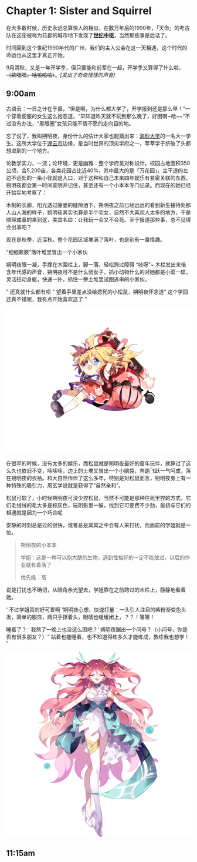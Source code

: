 # Chapter 1: Sister and Squirrel

在大多数时候，历史永远总算惊人的相似，在数万年后的1990年，「天命」的考古队在这座被称为花都的城市地下发现了[**世纪中枢**]()，当然那些事是后话了。

时间回到这个世纪1990年代的广州，我们的主人公会在这一天相遇，这个时代的命运也从这里才真正开始。

9月清秋，又是一年开学季，但只要能和前辈在一起，开学季又算得了什么啦，~~（欸嘿嘿，咕咳咳咳）~~。_\[发出了奇奇怪怪的声音\]_

## 9:00am

古语云：一日之计在于晨，“但是啊，为什么都大学了，开学报到还是那么早！”一个穿着便服的女生这么抱怨道，“早知道昨天就不玩到那么晚了，好困啊~哈~~”不过没有办法，“黑眼圈”女孩只能不情不愿的走向目的地。

忘了说了，我叫朔明夜，身份什么的估计大家也能猜出来：[海砂大学]()的一名大一学生。这所大学位于[湖云市]()边缘，是当时世界的顶尖学府之一，莘莘学子挤破了头都想进到的一个地方。

论教学实力，一流；论环境，更是幽雅：整个学府呈对称设计，校园占地面积350公顷，合5,200亩，各类花园占比近40%，其中最大的是「万花园」，主干道的左边不远处的一条小径就是入口，对于这种和自己未来四年娱乐有紧密关联的东西，朔明夜都会第一时间查明并记住，甚至还有一个小本本专门记录。而现在的她已经开始实地考察了：

木制的长廊，阳光透过藤曼的缝隙洒下，朔明夜之前已经远远的看到新生接待处那人山人海的样子，朔明夜其实也算是半个宅女，自然不大喜欢人太多的地方，于是顺理成章的来到这，美其名曰：让我玩一会又不会死。至于报道那些事，总不见得会出事吧？

现在是秋季，近深秋。整个花园区域堆满了落叶，也是别有一番情趣。

“细细簌簌”落叶堆里冒出一个小家伙

朔明夜眼一凝，手撑在木围栏上，脚一落，轻松跨过障碍 “吱呀”~ 木栏发出来倍含年代感的声音，朔明夜可不是什么弱女子，抓小动物什么的对她都是小菜一碟，灵活扭动身躯，快速一扑，抓住一旁土堆里试图逃串的小家伙。

“ 还真就什么都有呗 ” 望着手里差点没给摁死的小松鼠，朔明夜怀念道“ 这个学园还真不错呢，我有点开始喜欢这了 ”

![&#x56FE;&#x4E3A;&#x6714;&#x660E;&#x591C;&#x5750;&#x5728;&#x67AB;&#x53F6;&#x5806;](../../.gitbook/assets/image%20%286%29.png)

在很早的时候，没有太多的娱乐，而松鼠就是朔明夜最好的童年玩伴，就算过了这么久也依旧不变，嗦嗦嗦，边上的土堆又冒出一个小脑袋，奔跑飞跃一气呵成，落在朔明夜的衣袖。和大自然作伴了这么多年，特别是对松鼠而言，朔明夜身上有一种特殊的吸引力，用玄学说就是获得了“自然亲和”。

松鼠可软了，小时候朔明夜可没少捏松鼠，当然不可能是那种往死里捏的方式，它们毛绒绒的毛大多是棕灰色，玩阴影里一躲，找到它可要费不少劲，最初与它们的相遇就是因为一个巧合呢

安静的时刻总是过的很快，或者总是冥冥之中会有人来打扰，而面前的学姐就是一位。

> 朔明夜的小本本
>
> 学姐：这是一种可以抱大腿的生物，遇到性格好的一定不能放过，以后的作业就有着落了
>
> 优先级：高

说是打扰也不确切，从眼角余光望去，学姐靠在之前跨过的木栏上，静静地看着她。

‘ 不过学姐真的好可爱啊 ’朔明夜心想，快速打量：一头引人注目的紫粉渐变色头发，简单的服饰，两只手撑着头，眼睛也缓缓闭上，？？！等等！

睡着了？ ‘ 我熬了一晚上也没这么困吧？’  朔明夜蹦出一个问号？（小问号，你是否有很多朋友？）“ 站着也能睡着，也不知道得练多久才能练成，教练我也想学！ ”

![&#x514B;&#x7433;&#x5A1C;](../../.gitbook/assets/068-1.png)







## 11:15am

